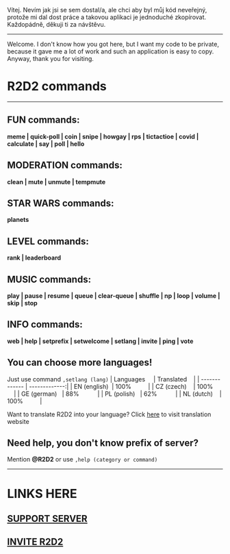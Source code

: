 Vítej.
Nevím jak jsi se sem dostal/a, ale chci aby byl můj kód neveřejný, protože mi dal dost práce a takovou aplikaci je jednoduché zkopírovat.
Každopádně, děkuji ti za návštěvu.

---

Welcome.
I don't know how you got here, but I want my code to be private, because it gave me a lot of work and such an application is easy to copy.
Anyway, thank you for visiting.


# R2D2 commands
---
## FUN commands:
**meme | quick-poll | coin | snipe | howgay | rps | tictactioe | covid | calculate | say | poll | hello**
## MODERATION commands:
**clean | mute | unmute | tempmute**
## STAR WARS commands:
**planets**
## LEVEL commands:
**rank | leaderboard**
## MUSIC commands:
**play | pause | resume | queue | clear-queue | shuffle | np | loop | volume | skip | stop**
## INFO commands:
**web | help | setprefix | setwelcome | setlang | invite | ping | vote**

## You can choose more languages!
Just use command `,setlang (lang)`
| Languages     | Translated    |
| ------------- | -------------:|
| EN (english)  | 100%          |
| CZ (czech)    | 100%          |
| GE (german)   | 88%           |
| PL (polish)   | 62%           |
| NL (dutch)    | 100%          |

Want to translate R2D2 into your language?
Click [here](https://crwd.in/r2d2-bot) to visit translation website

## Need help, you don't know prefix of server?
Mention **@R2D2** or use `,help (category or command)`

---

# LINKS HERE

## [SUPPORT SERVER](https://discord.gg/vhS8UuuYDt)
## [INVITE R2D2](bit.ly/bot-r2d2)

